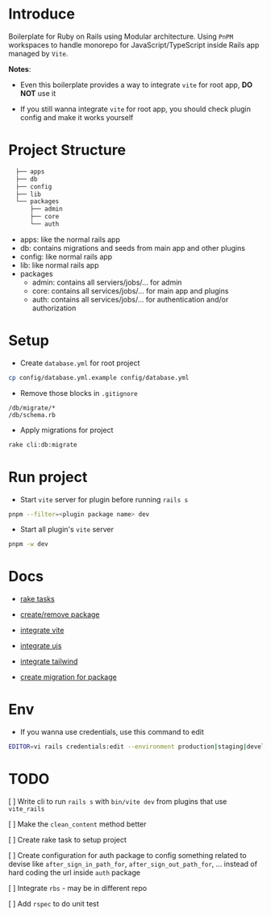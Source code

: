 # Introduce

Boilerplate for Ruby on Rails using Modular architecture. Using `PnPM` workspaces to handle monorepo for JavaScript/TypeScript inside Rails app managed by `Vite`.

**Notes**:

- Even this boilerplate provides a way to integrate `vite` for root app, **DO NOT** use it

- If you still wanna integrate `vite` for root app, you should check plugin config and make it works yourself

# Project Structure

```sh
  ├── apps
  ├── db
  ├── config
  ├── lib
  └── packages
      ├── admin
      ├── core
      └── auth
```

- apps: like the normal rails app
- db: contains migrations and seeds from main app and other plugins
- config: like normal rails app
- lib: like normal rails app
- packages
  - admin: contains all serviers/jobs/... for admin
  - core: contains all services/jobs/... for main app and plugins
  - auth: contains all services/jobs/... for authentication and/or authorization

# Setup

- Create `database.yml` for root project

```sh
cp config/database.yml.example config/database.yml
```

- Remove those blocks in `.gitignore`

```
/db/migrate/*
/db/schema.rb
```

- Apply migrations for project

```sh
rake cli:db:migrate
```

# Run project

- Start `vite` server for plugin before running `rails s`

```sh
pnpm --filter=<plugin package name> dev
```

- Start all plugin's `vite` server

```sh
pnpm -w dev
```

# Docs

- [rake tasks](docs/rake-tasks.md)

- [create/remove package](docs/package.md)

- [integrate vite](docs/vite.md)

- [integrate ujs](docs/ujs_utils.md)

- [integrate tailwind](docs/tailwind.md)

- [create migration for package](docs/migration.md)

# Env

- If you wanna use credentials, use this command to edit

```sh
EDITOR=vi rails credentials:edit --environment production|staging|development|test
```

# TODO

[ ] Write cli to run `rails s` with `bin/vite dev` from plugins that use `vite_rails`

[ ] Make the `clean_content` method better

[ ] Create rake task to setup project

[ ] Create configuration for auth package to config something related to devise like `after_sign_in_path_for`, `after_sign_out_path_for`, ... instead of hard coding the url inside `auth` package

[ ] Integrate `rbs` - may be in different repo

[ ] Add `rspec` to do unit test
